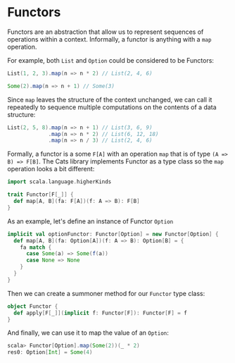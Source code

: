 <h1>Functors</h1>

Functors are an abstraction that allow us to represent sequences of operations within a context. Informally, a functor 
is anything with a `map` operation. 

For example, both `List` and `Option` could be considered to be Functors:

```scala
List(1, 2, 3).map(n => n * 2) // List(2, 4, 6)
```

```scala
Some(2).map(n => n + 1) // Some(3)
```

Since `map` leaves the structure of the context unchanged, we can call it repeatedly to sequence multiple computations 
on the contents of a data structure:

```scala
List(2, 5, 8).map(n => n + 1) // List(3, 6, 9)
             .map(n => n * 2) // List(6, 12, 18)
             .map(n => n / 3) // List(2, 4, 6)
```

Formally, a functor is a some `F[A]` with an operation `map` that is of type `(A => B) => F[B]`. The Cats library 
implements Functor as a type class so the `map` operation looks a bit different:

```scala
import scala.language.higherKinds

trait Functor[F[_]] {
  def map[A, B](fa: F[A])(f: A => B): F[B]
}
```

As an example, let's define an instance of Functor `Option`

```scala
implicit val optionFunctor: Functor[Option] = new Functor[Option] {
  def map[A, B](fa: Option[A])(f: A => B): Option[B] = {
    fa match {
      case Some(a) => Some(f(a))
      case None => None
    }
  }
}
```

Then we can create a summoner method for our `Functor` type class:

```scala
object Functor {
  def apply[F[_]](implicit f: Functor[F]): Functor[F] = f
}
```

And finally, we can use it to map the value of an `Option`:

```scala
scala> Functor[Option].map(Some(2))(_ * 2)
res0: Option[Int] = Some(4)
```